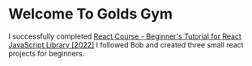 # Welcome To Golds Gym
I successfully completed [React Course - Beginner's Tutorial for React JavaScript Library [2022]](https://www.youtube.com/watch?v=bMknfKXIFA8&ab_channel=freeCodeCamp.org)
I followed Bob and created three small react projects for beginners.





